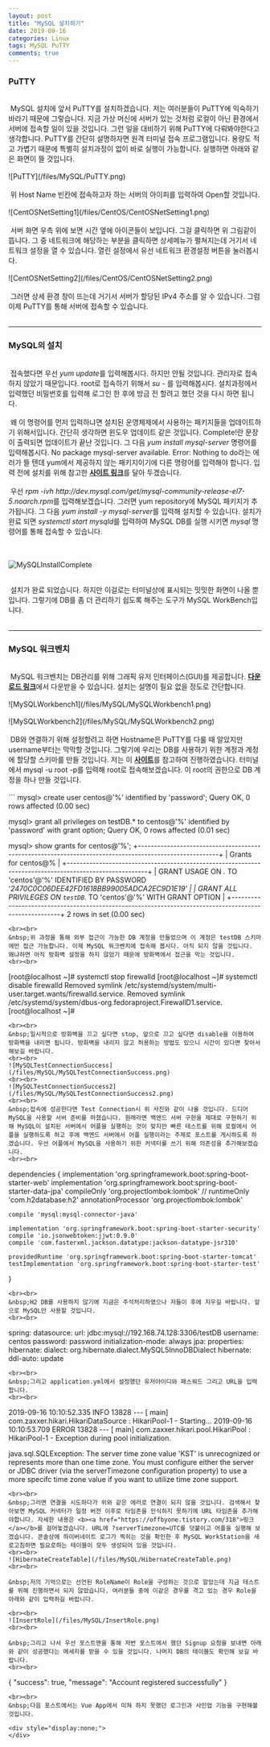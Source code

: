 ```yaml
---
layout: post
title: "MySQL 설치하기"
date: 2019-09-16
categories: Linux
tags: MySQL PuTTY
comments: true
---
```

<div style="display:none;">
MySQL를 고른 이유와 설명
CentOS 설치과정
MySQL 설치과정
MySQL 세팅
PuTTY 사용법
MySQL WorkBench 설치와 사용법
</div>
<h3>PuTTY</h3>
<br> 
&nbsp;MySQL 설치에 앞서 PuTTY를 설치하겠습니다. 저는 여러분들이 PuTTY에 익숙하기 바라기 때문에 그렇습니다. 지금 가상 머신에 서버가 있는 것처럼 로컬이 아닌 환경에서 서버에 접속할 일이 있을 것입니다. 그런 일을 대비하기 위해 PuTTY에 다뤄봐야한다고 생각합니다. PuTTY를 간단히 설명하자면 원격 터미널 접속 프로그램입니다. 용량도 적고 가볍기 때문에 특별히 설치과정이 없이 바로 실행이 가능합니다. 실행하면 아래와 같은 화면이 뜰 것입니다.
<br><br>
![PuTTY](/files/MySQL/PuTTY.png)
<br><br>
&nbsp;위 Host Name 빈칸에 접속하고자 하는 서버의 아이피를 입력하여 Open할 것입니다. 
<br><br>
![CentOSNetSetting1](/files/CentOS/CentOSNetSetting1.png)
<br><br>
&nbsp;서버 화면 우측 위에 보면 시간 옆에 아이콘들이 보입니다. 그걸 클릭하면 위 그림같이 뜹니다. 그 중 네트워크에 해당하는 부분을 클릭하면 상세메뉴가 펼쳐지는데 거기서 네트워크 설정을 열 수 있습니다. 열린 설정에서 유선 네트워크 환경설정 버튼을 눌러봅시다.
<br><br>
![CentOSNetSetting2](/files/CentOS/CentOSNetSetting2.png)
<br><br>
&nbsp;그러면 상세 환경 창이 뜨는데 거기서 서버가 할당된 IPv4 주소를 알 수 있습니다. 그럼 이제 PuTTY를 통해 서버에 접속할 수 있습니다. 
<br><br>
<hr class="divider">
<h3>MySQL의 설치</h3>
<br> 
&nbsp;접속했다면 우선 <i>yum update</i>를 입력해봅시다. 하지만 안될 것입니다. 관리자로 접속하지 않았기 때문입니다. root로 접속하기 위해서 <i>su -</i> 를 입력해봅시다. 설치과정에서 입력했던 비밀번호를 입력해 로그인 한 후에 방금 전 할려고 했던 것을 다시 하면 됩니다. 
<br><br>
&nbsp;왜 이 명령어를 먼저 입력하냐면 설치된 운영체제에서 사용하는 패키지들을 업데이트하기 위해서입니다. 간단히 생각하면 윈도우 업데이트 같은 것입니다. Complete!란 문장이 출력되면 업데이트가 끝난 것입니다. 그 다음 <i>yum install mysql-server</i> 명령어를 입력해봅시다. No package mysql-server available. Error: Nothing to do라는 에러가 뜰 텐데 yum에서 제공하지 않는 패키지이기에 다른 명령어를 입력해야 합니다. 입력 전에 설치를 위해 참고한 <b><a href="http://pseg.or.kr/pseg/infoinstall/8335">사이트 링크</a></b>를 달아 두겠습니다. 
<br><br>
&nbsp;우선 <i>rpm -ivh http://dev.mysql.com/get/mysql-community-release-el7-5.noarch.rpm</i>를 입력해보겠습니다. 그러면 yum repository에 MySQL 패키지가 추가됩니다. 그 다음 <i>yum install -y mysql-server</i>를 입력해 설치할 수 있습니다. 설치가 완료 되면 <i>systemctl start mysqld</i>를 입력하여 MySQL DB를 실행 시키면 <i>mysql</i> 명령어를 통해 접속할 수 있습니다.

<br><br>
![MySQLInstallComplete](/files/MySQL/MySQLInstallComplete.png)
<br><br>

&nbsp;설치가 완료 되었습니다. 하지만 이걸로는 터미널상에 표시되는 밋밋한 화면이 나올 뿐입니다. 그렇기에 DB를 좀 더 관리하기 쉽도록 해주는 도구가 MySQL WorkBench입니다.
<br><br>
<hr class="divider">
<h3>MySQL 워크벤치</h3>
<br> 
&nbsp;MySQL 워크벤치는 DB관리를 위해 그래픽 유저 인터페이스(GUI)를 제공합니다. <b><a href="https://www.mysql.com/products/workbench/">다운로드 링크</a></b>에서 다운받을 수 있습니다. 설치는 설명이 필요 없을 정도로 간단합니다. 
<br><br>
![MySQLWorkbench1](/files/MySQL/MySQLWorkbench1.png)
<br><br>
![MySQLWorkbench2](/files/MySQL/MySQLWorkbench2.png)
<br><br>
&nbsp;DB와 연결하기 위해 설정할려고 하면 Hostname은 PuTTY를 다룰 때 알았지만 username부터는 막막할 것입니다. 그렇기에 우리는 DB를 사용하기 위한 계정과 계정에 할당할 스키마를 만들 것입니다. 저는 이 <b><a href="https://2dubbing.tistory.com/13">사이트</a></b>를 참고하여 진행하였습니다. 터미널에서 mysql -u root -p를 입력해 root로 접속해보겠습니다. 이 root의 권한으로 DB 계정을 하나 만들 것입니다.
<br><br>
```
mysql> create user centos@'%' identified by 'password';
Query OK, 0 rows affected (0.00 sec)

mysql> grant all privileges on testDB.* to centos@'%' identified by 'password' with grant option;
Query OK, 0 rows affected (0.01 sec)

mysql> show grants for centos@'%';
+-------------------------------------------------------------------------------------------------------+
| Grants for centos@%                                                                                   |
+-------------------------------------------------------------------------------------------------------+
| GRANT USAGE ON *.* TO 'centos'@'%' IDENTIFIED BY PASSWORD '*2470C0C06DEE42FD1618BB99005ADCA2EC9D1E19' |
| GRANT ALL PRIVILEGES ON `testDB`.* TO 'centos'@'%' WITH GRANT OPTION                                  |
+-------------------------------------------------------------------------------------------------------+
2 rows in set (0.00 sec)
```
<br><br>
&nbsp;위 과정을 통해 외부 접근이 가능한 DB 계정을 만들었으며 이 계정은 testDB 스키마에만 접근 가능합니다. 이제 MySQL 워크벤치에 접속해 봅시다. 아직 되지 않을 것입니다. 왜냐하면 아직 방화벽 설정을 하지 않았기 때문에 방화벽에서 접근을 막는 것입니다. 
<br><br>
```
[root@localhost ~]# systemctl stop firewalld
[root@localhost ~]# systemctl disable firewalld
Removed symlink /etc/systemd/system/multi-user.target.wants/firewalld.service.
Removed symlink /etc/systemd/system/dbus-org.fedoraproject.FirewallD1.service.
[root@localhost ~]#
```
<br><br>
&nbsp;일시적으로 방화벽을 끄고 싶다면 stop, 앞으로 끄고 싶다면 disable을 이용하여 방화벽을 내리면 됩니다. 방화벽을 내리지 않고 허용하는 방법도 있으니 시간이 있다면 찾아서 해보길 바랍니다.
<br><br>
![MySQLTestConnectionSuccess](/files/MySQL/MySQLTestConnectionSuccess.png)
<br><br>
![MySQLTestConnectionSuccess2](/files/MySQL/MySQLTestConnectionSuccess2.png)
<br><br>
&nbsp;접속에 성공한다면 Test Connection시 위 사진와 같이 나올 것입니다. 드디어 MySQL을 사용할 서버 준비를 마쳤습니다. 원래라면 백엔드 서버 구현을 제대로 구현하기 위해 MySQL이 설치된 서버에서 어플을 실행하는 것이 맞지만 빠른 테스트를 위해 로컬에서 어플을 실행하도록 하고 후에 백엔드 서버에서 어플 실행이라는 주제로 포스트를 게시하도록 하겠습니다. 우선 어플에서 MySQL을 사용하기 위한 커넥터를 쓰기 위해 의존성을 추가해보겠습니다. 
<br><br>
```
dependencies {
	implementation 'org.springframework.boot:spring-boot-starter-web'
	implementation 'org.springframework.boot:spring-boot-starter-data-jpa'
	compileOnly 'org.projectlombok:lombok'
	// runtimeOnly 'com.h2database:h2'
	annotationProcessor 'org.projectlombok:lombok'
	
    compile 'mysql:mysql-connector-java'

	implementation 'org.springframework.boot:spring-boot-starter-security'
    compile 'io.jsonwebtoken:jjwt:0.9.0'
	compile 'com.fasterxml.jackson.datatype:jackson-datatype-jsr310'

	providedRuntime 'org.springframework.boot:spring-boot-starter-tomcat'
	testImplementation 'org.springframework.boot:spring-boot-starter-test'
}
```
<br><br>
&nbsp;H2 DB를 사용하지 않기에 지금은 주석처리하였으나 저들이 후에 지우길 바랍니다. 앞으로 MySQL만 사용할 것입니다. 
<br><br>
```
spring:
    datasource:
        url: jdbc:mysql://192.168.74.128:3306/testDB
        username: centos
        password: password
        initialization-mode: always
    jpa:
        properties:
            hibernate:
                dialect: org.hibernate.dialect.MySQL5InnoDBDialect
        hibernate:
            ddl-auto: update   
```
<br><br>
&nbsp;그리고 application.yml에서 설정했던 유저아이디와 패스워드 그리고 URL을 입력합니다. 
<br><br>
```
2019-09-16 10:10:52.335  INFO 13828 --- [           main] com.zaxxer.hikari.HikariDataSource       : HikariPool-1 - Starting...
2019-09-16 10:10:53.709 ERROR 13828 --- [           main] com.zaxxer.hikari.pool.HikariPool        : HikariPool-1 - Exception during pool initialization.

java.sql.SQLException: The server time zone value 'KST' is unrecognized or represents more than one time zone. You must configure either the server or JDBC driver (via the serverTimezone configuration property) to use a more specifc time zone value if you want to utilize time zone support.
```
<br><br>
&nbsp;그러면 연결을 시도하다가 위와 같은 에러로 연결이 되지 않을 것입니다. 검색해서 찾아보면 MySQL 커넥터가 일정 버전 이후로 타임존을 인식하지 못하기에 URL 타임존을 추가해야합니다. 자세한 내용은 <b><a href="https://offbyone.tistory.com/318">링크</a></b>를 걸어놓겠습니다. URL에 ?serverTimezone=UTC를 덧붙이고 어플을 실행해 보겠습니다. 콘솔상에 하이버네이트 로그가 찍히는 것을 확인한 후 MySQL WorkStation을 새로고침하면 필요로하는 테이블이 모두 생성되어 있을 것입니다. 
<br><br>
![HibernateCreateTable](/files/MySQL/HibernateCreateTable.png)
<br><br>

&nbsp;저의 기억으로는 선언된 RoleName이 Role을 구성하는 것으로 알았는데 지금 테스트를 위해 진행하면서 되지 않았습니다. 여러분들 중에 이같은 경우를 격고 있는 경우 Role을 아래와 같이 입력하길 바랍니다.

<br><br>
![InsertRole](/files/MySQL/InsertRole.png)
<br><br>

&nbsp;그리고 나서 우선 포스트맨을 통해 저번 포스트에서 했던 Signup 요청을 보내면 아래와 같이 성공했다는 메세지를 받을 수 있을 것입니다. 나머지 DB의 테이블도 확인해 보길 바랍니다. 
<br><br>
```
{
    "success": true,
    "message": "Account registered successfully"
}
```
<br><br>
&nbsp;다음 포스트에서는 Vue App에서 미쳐 하지 못했던 로그인과 사인업 기능을 구현해볼 것입니다.

<div style="display:none;">
</div>